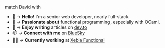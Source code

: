 match David with  
- 👋 -> **Hello!** I'm a senior web developer, nearly full-stack.  
- 🐪 -> **Passionate about** functional programming, especially with OCaml.  
- 📝 -> **Enjoy writing** articles on [dev.to](https://dev.to/@david2am)  
- 📫 -> **Connect with me** on [BlueSky](https://bsky.app/profile/david2am.bsky.social)  
- 👨‍💻 -> **Currently working** at [Xebia Functional](https://xebia.com/)
